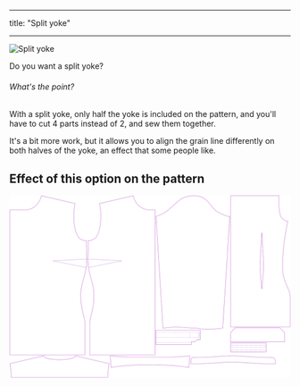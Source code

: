 ***

title: "Split yoke"

***

![Split yoke](splityoke.svg)

Do you want a split yoke?

<Note>

###### What's the point?

With a split yoke, only half the yoke is included on the pattern, and you'll have to cut 4 parts instead of 2, and sew them together.

It's a bit more work, but it allows you to align the grain line differently on both halves of the yoke, an effect that some people like.

</Note>

## Effect of this option on the pattern

![This image shows the effect of this option by superimposing several variants that have a different value for this option](simone_splityoke_sample.svg "Effect of this option on the pattern")
